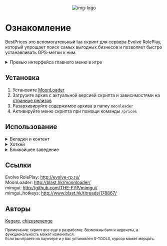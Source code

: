 <div align="center">

![img-logo]

<div align="left">

# Ознакомление
BestPrices это вспомогательный lua скрипт для сервера Evolve RolePlay, который упрощает поиск самых выгодных бизнесов и позволяет быстро устанавливать GPS-метки к ним.
<details>
<summary>Превью интерфейса главного меню в игре</summary>  
<br>

![img-info-example]
![img-snack-example]
![img-gas-example]
![img-store-example]
</details>

## Установка

<div align="left">

1. Установите [MoonLoader](https://www.blast.hk/moonloader)
2. Загрузите архив с актуальной версией скрипта и зависимостями на [странице релизов](https://github.com/THE-KEGARE/ERPBP/releases/)
3. Разархивируйте содержимое архива в папку `moonloader`
4. Активируйте меню скрипта при помощи команды `/prices`

## Использование
<details>
<summary>Вкладки и контент</summary>
<br>
В скрипте предусмотрено удобное разделение по категориям, чтобы вы могли быстро находить нужные заведения.
<br></br>

В верхней части меню, находятся вкладки, разделяющие бизнесы по типам: закусочные, автозаправочные станции и магазины. Они выглядят так: 

![img-tabs-preview]

В каждой категории представлены заведения, отсортированные от самых дешевых к самым дорогим. Для удобства, вы можете раскрывать и скрывать информацию о заведениях по своему выбору.
По нажатию на конкретное заведение вы увидите примерно следующее:

![img-tabs-content]

У каждого заведения, есть своя кнопка "Установить метку", которая автоматически установит GPS-метку на карте.
<br></br>
Отдельно стоит упомянуть, что у каждой категории есть своя кнопка для поиска ближайшего заведения, которая всегда находится в самом низу выбранной категории. Подробная информация об этом находятся в самом низу.

</details>

<details>
<summary>Хоткей</summary>
<br>

Благодаря библиотеке [mimgui_hotkeys](https://github.com/THE-KEGARE/ERPBP?tab=readme-ov-file#%D1%81%D1%81%D1%8B%D0%BB%D0%BA%D0%B8), в скрипте есть возможность выбирать горячую клавишу для открытия меню.

![img-hotkey]

Для этого, перейдите во вкладку "Настройки", кликните по кнопке возле надписи "Открыть меню", и нажмите желаемую клавишу.

![img-hotkey-set]

На данный момент, выбирать можно только клавишу активаиции меню. Функционал хоткеев планируется расширить в будущем. 

</details>

<details>
<summary>Ближайшее заведение</summary>
<br>
Существуют два способа установить метку на ближайшее заведение нужной категории:
<br>

### При помощи команд
На данный момент, их всего три:
<br>

```/ceat``` для закусочных,
```/cgas``` для заправок, и
```/cstore``` для 24/7.

Отправив команду нужной категории в чат, скрипт установит метку на ближайшее заведение.

![img-closest-cmd]

### При помощи меню

Данный метод еще проще. Открыв меню, выбираем вкладку нужной категории. Как было сказано ранее, внутри каждой из них, в самом низу, всегда находится кнопка "Установить ближайшую метку". 
<br>
Нажав на нее, установится метка выбранной категории.

![img-closest-button]

### Как это работает?
Теперь поговорим о том, как именно работает система. Механизм поиска ближайшего заведения реализован с использованием расчетов расстояния между текущими координатами игрока и координатами каждого заведения в категории.
<br>
Процесс выглядит следующим образом:
1. Получение координат игрока. Используется функция ```getCharCoordinates(PLAYER_PED)``` для определение текущего местоположения игрока в формате ```(x, y, z)```.
2. Итерация по таблице объектов. Каждая категория заведений, хранится в отдельной таблице, такой как x_coords. Для каждого объекта из таблицы берутся его координаты и команда /gps.
3. Расчет расстояния до объекта. Для вычисления расстояния между игроком и объектом применяется такая логика:
```lua
local dx = coords[1] - px
local dy = coords[2] - py
local dz = coords[3] - pz
local dist = math.sqrt(dx * dx + dy * dy + dz * dz)
``` 
```coords[1], coords[2], coords[3]``` — координаты заведения.
```px, py, pz``` — координаты игрока.
<br>

4. Сравнение расстояний. В процессе перебора, сравнивается текущее рассчитанное расстояние ```dist``` с минимальным расстоянием, хранящимся в переменной ```min_dist```. Если объект находится ближе, обновляются значения ```min_dist``` и соответствующей команды gps.
5. Возврат команды ```/gps```. После завершения цикла, функция возвращает команду ближайшего объекта, которая указывает серверу, куда нужно проложить маршрут.
6. Отправка команды. Полученная команда передается на сервер через вызов sampSendChat(command).
<br>
Не исключено, что алгоритм будет дорабатываться в будущем. Пока это лишь его первая версия, и тем не менее, он работает вполне отлично.

</details>




## Ссылки
Evolve RolePlay: http://evolve-rp.ru/  
MoonLoader: http://blast.hk/moonloader/  
mimgui: http://github.com/THE-FYP/mimgui/  
mimgui_hotkeys: http://www.blast.hk/threads/178867/

## Авторы
[Kegare](https://github.com/THE-KEGARE/), [chizusrevenge](https://github.com/chizusrevenge)

<sub>Примечание: скрипт все еще в разработке. Возможны баги и недочеты, а функциональность может измениться.  
Если вы играете на лаунчере и у вас установлен G-TOOLS, курсор может мерцать.</sub>

<!-- Images -->
[img-logo]: <src/images/logo/05b76d7eda2.png>
[img-info-example]: <src/images/examples/mx4WnyU.png>
[img-snack-example]: <src/images/examples/7LGVlfF.png>
[img-gas-example]: <src/images/examples/0qU9ra1.png>
[img-store-example]: <src/images/examples/1Ppl6MS.png>
[img-tabs-preview]: <src/images/examples/8iZYNv7.png>
[img-tabs-content]: <src/images/examples/oqg7sz7.png>
[img-hotkey]: <src/images/hotkey_examples/mjrzW58.png>
[img-hotkey-set]: <src/images/hotkey_examples/SUMxAbr.png>
[img-closest-button]: <src/images/usage_gif_examples/ddisPDWSg3.gif>
[img-closest-cmd]: <src/images/usage_gif_examples/72zdcDyZk5.gif>

<!-- URLs -->
[url-ml]: <https://www.blast.hk/moonloader/>
